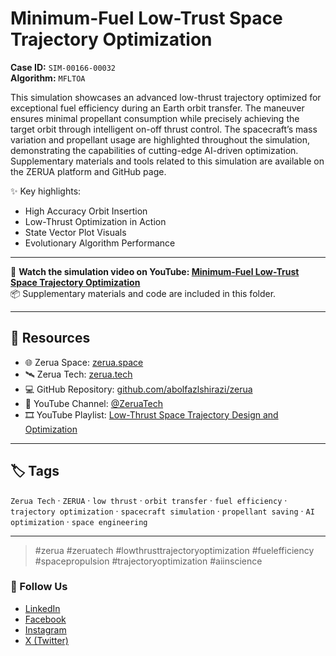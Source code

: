 # Minimum-Fuel Low-Trust Space Trajectory Optimization

**Case ID:** `SIM-00166-00032`  
**Algorithm:** `MFLTOA`

This simulation showcases an advanced low-thrust trajectory optimized for exceptional fuel efficiency during an Earth orbit transfer. The maneuver ensures minimal propellant consumption while precisely achieving the target orbit through intelligent on-off thrust control. The spacecraft’s mass variation and propellant usage are highlighted throughout the simulation, demonstrating the capabilities of cutting-edge AI-driven optimization. Supplementary materials and tools related to this simulation are available on the ZERUA platform and GitHub page.

✨ Key highlights:
- High Accuracy Orbit Insertion  
- Low-Thrust Optimization in Action  
- State Vector Plot Visuals  
- Evolutionary Algorithm Performance  

---

🎥 **Watch the simulation video on YouTube: [Minimum-Fuel Low-Trust Space Trajectory Optimization](https://www.youtube.com/watch?v=hhhhhhhhhh)**  
📦 Supplementary materials and code are included in this folder.

---

## 🔗 Resources
- 🌐 Zerua Space: [zerua.space](https://www.zerua.space)  
- 🛰 Zerua Tech: [zerua.tech](https://www.zerua.tech)  
- 💻 GitHub Repository: [github.com/abolfazlshirazi/zerua](https://github.com/abolfazlshirazi/zerua)  
- 🎥 YouTube Channel: [@ZeruaTech](https://www.youtube.com/@ZeruaTech)  
- 🎞 YouTube Playlist: [Low-Thrust Space Trajectory Design and Optimization](https://www.youtube.com/playlist?list=PLJMfURpxHVVkWjTQBiavZLb4bVetN_96z)  

---

## 🏷 Tags
`Zerua Tech` · `ZERUA` · `low thrust` · `orbit transfer` · `fuel efficiency` · `trajectory optimization` · `spacecraft simulation` · `propellant saving` · `AI optimization` · `space engineering`

---

> #zerua #zeruatech #lowthrusttrajectoryoptimization #fuelefficiency #spacepropulsion #trajectoryoptimization #aiinscience

### 📱 Follow Us
- [LinkedIn](https://www.linkedin.com/company/zeruatech)  
- [Facebook](https://www.facebook.com/zeruatech/)  
- [Instagram](https://www.instagram.com/zeruatech)  
- [X (Twitter)](https://www.twitter.com/zeruatech)  
